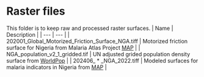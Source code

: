# Raster files
This folder is to keep raw and processed raster surfaces.
| Name | Description |
| --- | --- |
| 202001_Global_Motorized_Friction_Surface_NGA.tiff | Motorized friction surface for Nigeria from Malaria Atlas Project [MAP](https://malariaatlas.org/) |
| NGA_population_v2_1_gridded.tif | UN adjusted grided population density surface from [WorldPop](https://hub.worldpop.org/) |
| 202406_ * _NGA_2022.tiff | Modeled surfaces for malaria indicators in Nigeria from [MAP](https://malariaatlas.org/) |
